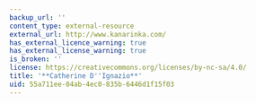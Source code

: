 ```yaml
---
backup_url: ''
content_type: external-resource
external_url: http://www.kanarinka.com/
has_external_licence_warning: true
has_external_license_warning: true
is_broken: ''
license: https://creativecommons.org/licenses/by-nc-sa/4.0/
title: '**Catherine D''Ignazio**'
uid: 55a711ee-04ab-4ec0-835b-6446d1f15f03
---
```


